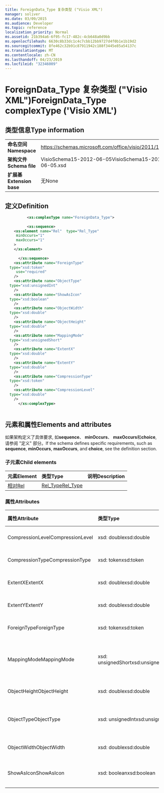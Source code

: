 ```yaml
---
title: ForeignData_Type 复杂类型 ("Visio XML")
manager: soliver
ms.date: 03/09/2015
ms.audience: Developer
ms.topic: reference
localization_priority: Normal
ms.assetid: 21b394a6-6f95-fc17-482c-4cb648a0d9bb
ms.openlocfilehash: 6630c8b33dc1c4c7cbb12bb9727d4f0b1e1b19d2
ms.sourcegitcommit: 8fe462c32b91c87911942c188f3445e85a54137c
ms.translationtype: MT
ms.contentlocale: zh-CN
ms.lasthandoff: 04/23/2019
ms.locfileid: "32346009"
---
```

# <a name="foreigndatatype-complextype-visio-xml"></a><span data-ttu-id="6c36b-102">ForeignData_Type 复杂类型 ("Visio XML")</span><span class="sxs-lookup"><span data-stu-id="6c36b-102">ForeignData_Type complexType ('Visio XML')</span></span>

## <a name="type-information"></a><span data-ttu-id="6c36b-103">类型信息</span><span class="sxs-lookup"><span data-stu-id="6c36b-103">Type information</span></span>

|||
|:-----|:-----|
|<span data-ttu-id="6c36b-104">**命名空间**</span><span class="sxs-lookup"><span data-stu-id="6c36b-104">**Namespace**</span></span> <br/> |https://schemas.microsoft.com/office/visio/2011/1/core  <br/> |
|<span data-ttu-id="6c36b-105">**架构文件**</span><span class="sxs-lookup"><span data-stu-id="6c36b-105">**Schema file**</span></span> <br/> |<span data-ttu-id="6c36b-106">VisioSchema15-2012-06-05</span><span class="sxs-lookup"><span data-stu-id="6c36b-106">VisioSchema15-2012-06-05.xsd</span></span>  <br/> |
|<span data-ttu-id="6c36b-107">**扩展基**</span><span class="sxs-lookup"><span data-stu-id="6c36b-107">**Extension base**</span></span> <br/> |<span data-ttu-id="6c36b-108">无</span><span class="sxs-lookup"><span data-stu-id="6c36b-108">None</span></span>  <br/> |
   
## <a name="definition"></a><span data-ttu-id="6c36b-109">定义</span><span class="sxs-lookup"><span data-stu-id="6c36b-109">Definition</span></span>

```XML
          <xs:complexType name="ForeignData_Type">
          
          <xs:sequence>
    <xs:element name="Rel"  type="Rel_Type"
     minOccurs="1"
     maxOccurs="1"
    >
    </xs:element>
    
      </xs:sequence>
    <xs:attribute name="ForeignType"
  type="xsd:token"
     use="required"
    />
    <xs:attribute name="ObjectType"
  type="xsd:unsignedInt"
    />
    <xs:attribute name="ShowAsIcon"
  type="xsd:boolean"
    />
    <xs:attribute name="ObjectWidth"
  type="xsd:double"
    />
    <xs:attribute name="ObjectHeight"
  type="xsd:double"
    />
    <xs:attribute name="MappingMode"
  type="xsd:unsignedShort"
    />
    <xs:attribute name="ExtentX"
  type="xsd:double"
    />
    <xs:attribute name="ExtentY"
  type="xsd:double"
    />
    <xs:attribute name="CompressionType"
  type="xsd:token"
    />
    <xs:attribute name="CompressionLevel"
  type="xsd:double"
    />
      </xs:complexType>
      
```

## <a name="elements-and-attributes"></a><span data-ttu-id="6c36b-110">元素和属性</span><span class="sxs-lookup"><span data-stu-id="6c36b-110">Elements and attributes</span></span>

<span data-ttu-id="6c36b-111">如果架构定义了具体要求, 如**sequence**、 **minOccurs**、 **maxOccurs**和**choice**, 请参阅 "定义" 部分。</span><span class="sxs-lookup"><span data-stu-id="6c36b-111">If the schema defines specific requirements, such as **sequence**, **minOccurs**, **maxOccurs**, and **choice**, see the definition section.</span></span> 
  
### <a name="child-elements"></a><span data-ttu-id="6c36b-112">子元素</span><span class="sxs-lookup"><span data-stu-id="6c36b-112">Child elements</span></span>

|<span data-ttu-id="6c36b-113">**元素**</span><span class="sxs-lookup"><span data-stu-id="6c36b-113">**Element**</span></span>|<span data-ttu-id="6c36b-114">**类型**</span><span class="sxs-lookup"><span data-stu-id="6c36b-114">**Type**</span></span>|<span data-ttu-id="6c36b-115">**说明**</span><span class="sxs-lookup"><span data-stu-id="6c36b-115">**Description**</span></span>|
|:-----|:-----|:-----|
|[<span data-ttu-id="6c36b-116">相对</span><span class="sxs-lookup"><span data-stu-id="6c36b-116">Rel</span></span>](rel-element-foreigndata_type-complextypevisio-xml.md) <br/> |[<span data-ttu-id="6c36b-117">Rel_Type</span><span class="sxs-lookup"><span data-stu-id="6c36b-117">Rel_Type</span></span>](rel_type-complextypevisio-xml.md) <br/> ||
   
### <a name="attributes"></a><span data-ttu-id="6c36b-118">属性</span><span class="sxs-lookup"><span data-stu-id="6c36b-118">Attributes</span></span>

|<span data-ttu-id="6c36b-119">**属性**</span><span class="sxs-lookup"><span data-stu-id="6c36b-119">**Attribute**</span></span>|<span data-ttu-id="6c36b-120">**类型**</span><span class="sxs-lookup"><span data-stu-id="6c36b-120">**Type**</span></span>|<span data-ttu-id="6c36b-121">**必需**</span><span class="sxs-lookup"><span data-stu-id="6c36b-121">**Required**</span></span>|<span data-ttu-id="6c36b-122">**描述**</span><span class="sxs-lookup"><span data-stu-id="6c36b-122">**Description**</span></span>|<span data-ttu-id="6c36b-123">**可能的值**</span><span class="sxs-lookup"><span data-stu-id="6c36b-123">**Possible values**</span></span>|
|:-----|:-----|:-----|:-----|:-----|
|<span data-ttu-id="6c36b-124">CompressionLevel</span><span class="sxs-lookup"><span data-stu-id="6c36b-124">CompressionLevel</span></span>  <br/> |<span data-ttu-id="6c36b-125">xsd: double</span><span class="sxs-lookup"><span data-stu-id="6c36b-125">xsd:double</span></span>  <br/> |<span data-ttu-id="6c36b-126">可选</span><span class="sxs-lookup"><span data-stu-id="6c36b-126">optional</span></span>  <br/> ||<span data-ttu-id="6c36b-127">xsd: double 类型的值。</span><span class="sxs-lookup"><span data-stu-id="6c36b-127">Values of the xsd:double type.</span></span>  <br/> |
|<span data-ttu-id="6c36b-128">CompressionType</span><span class="sxs-lookup"><span data-stu-id="6c36b-128">CompressionType</span></span>  <br/> |<span data-ttu-id="6c36b-129">xsd: token</span><span class="sxs-lookup"><span data-stu-id="6c36b-129">xsd:token</span></span>  <br/> |<span data-ttu-id="6c36b-130">可选</span><span class="sxs-lookup"><span data-stu-id="6c36b-130">optional</span></span>  <br/> ||<span data-ttu-id="6c36b-131">xsd: 令牌类型的值。</span><span class="sxs-lookup"><span data-stu-id="6c36b-131">Values of the xsd:token type.</span></span>  <br/> |
|<span data-ttu-id="6c36b-132">ExtentX</span><span class="sxs-lookup"><span data-stu-id="6c36b-132">ExtentX</span></span>  <br/> |<span data-ttu-id="6c36b-133">xsd: double</span><span class="sxs-lookup"><span data-stu-id="6c36b-133">xsd:double</span></span>  <br/> |<span data-ttu-id="6c36b-134">可选</span><span class="sxs-lookup"><span data-stu-id="6c36b-134">optional</span></span>  <br/> ||<span data-ttu-id="6c36b-135">xsd: double 类型的值。</span><span class="sxs-lookup"><span data-stu-id="6c36b-135">Values of the xsd:double type.</span></span>  <br/> |
|<span data-ttu-id="6c36b-136">ExtentY</span><span class="sxs-lookup"><span data-stu-id="6c36b-136">ExtentY</span></span>  <br/> |<span data-ttu-id="6c36b-137">xsd: double</span><span class="sxs-lookup"><span data-stu-id="6c36b-137">xsd:double</span></span>  <br/> |<span data-ttu-id="6c36b-138">可选</span><span class="sxs-lookup"><span data-stu-id="6c36b-138">optional</span></span>  <br/> ||<span data-ttu-id="6c36b-139">xsd: double 类型的值。</span><span class="sxs-lookup"><span data-stu-id="6c36b-139">Values of the xsd:double type.</span></span>  <br/> |
|<span data-ttu-id="6c36b-140">ForeignType</span><span class="sxs-lookup"><span data-stu-id="6c36b-140">ForeignType</span></span>  <br/> |<span data-ttu-id="6c36b-141">xsd: token</span><span class="sxs-lookup"><span data-stu-id="6c36b-141">xsd:token</span></span>  <br/> |<span data-ttu-id="6c36b-142">必需</span><span class="sxs-lookup"><span data-stu-id="6c36b-142">required</span></span>  <br/> ||<span data-ttu-id="6c36b-143">xsd: 令牌类型的值。</span><span class="sxs-lookup"><span data-stu-id="6c36b-143">Values of the xsd:token type.</span></span>  <br/> |
|<span data-ttu-id="6c36b-144">MappingMode</span><span class="sxs-lookup"><span data-stu-id="6c36b-144">MappingMode</span></span>  <br/> |<span data-ttu-id="6c36b-145">xsd: unsignedShort</span><span class="sxs-lookup"><span data-stu-id="6c36b-145">xsd:unsignedShort</span></span>  <br/> |<span data-ttu-id="6c36b-146">可选</span><span class="sxs-lookup"><span data-stu-id="6c36b-146">optional</span></span>  <br/> ||<span data-ttu-id="6c36b-147">xsd: unsignedShort 类型的值。</span><span class="sxs-lookup"><span data-stu-id="6c36b-147">Values of the xsd:unsignedShort type.</span></span>  <br/> |
|<span data-ttu-id="6c36b-148">ObjectHeight</span><span class="sxs-lookup"><span data-stu-id="6c36b-148">ObjectHeight</span></span>  <br/> |<span data-ttu-id="6c36b-149">xsd: double</span><span class="sxs-lookup"><span data-stu-id="6c36b-149">xsd:double</span></span>  <br/> |<span data-ttu-id="6c36b-150">可选</span><span class="sxs-lookup"><span data-stu-id="6c36b-150">optional</span></span>  <br/> ||<span data-ttu-id="6c36b-151">xsd: double 类型的值。</span><span class="sxs-lookup"><span data-stu-id="6c36b-151">Values of the xsd:double type.</span></span>  <br/> |
|<span data-ttu-id="6c36b-152">ObjectType</span><span class="sxs-lookup"><span data-stu-id="6c36b-152">ObjectType</span></span>  <br/> |<span data-ttu-id="6c36b-153">xsd: unsignedInt</span><span class="sxs-lookup"><span data-stu-id="6c36b-153">xsd:unsignedInt</span></span>  <br/> |<span data-ttu-id="6c36b-154">可选</span><span class="sxs-lookup"><span data-stu-id="6c36b-154">optional</span></span>  <br/> ||<span data-ttu-id="6c36b-155">xsd: unsignedInt 类型的值。</span><span class="sxs-lookup"><span data-stu-id="6c36b-155">Values of the xsd:unsignedInt type.</span></span>  <br/> |
|<span data-ttu-id="6c36b-156">ObjectWidth</span><span class="sxs-lookup"><span data-stu-id="6c36b-156">ObjectWidth</span></span>  <br/> |<span data-ttu-id="6c36b-157">xsd: double</span><span class="sxs-lookup"><span data-stu-id="6c36b-157">xsd:double</span></span>  <br/> |<span data-ttu-id="6c36b-158">可选</span><span class="sxs-lookup"><span data-stu-id="6c36b-158">optional</span></span>  <br/> ||<span data-ttu-id="6c36b-159">xsd: double 类型的值。</span><span class="sxs-lookup"><span data-stu-id="6c36b-159">Values of the xsd:double type.</span></span>  <br/> |
|<span data-ttu-id="6c36b-160">ShowAsIcon</span><span class="sxs-lookup"><span data-stu-id="6c36b-160">ShowAsIcon</span></span>  <br/> |<span data-ttu-id="6c36b-161">xsd: boolean</span><span class="sxs-lookup"><span data-stu-id="6c36b-161">xsd:boolean</span></span>  <br/> |<span data-ttu-id="6c36b-162">可选</span><span class="sxs-lookup"><span data-stu-id="6c36b-162">optional</span></span>  <br/> ||<span data-ttu-id="6c36b-163">xsd: boolean 类型的值。</span><span class="sxs-lookup"><span data-stu-id="6c36b-163">Values of the xsd:boolean type.</span></span>  <br/> |
   

